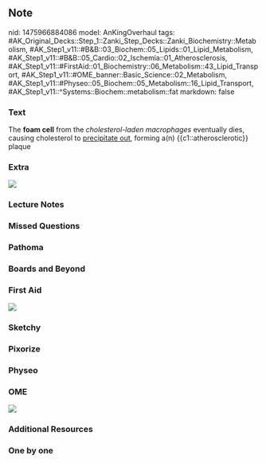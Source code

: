 ## Note
nid: 1475966884086
model: AnKingOverhaul
tags: #AK_Original_Decks::Step_1::Zanki_Step_Decks::Zanki_Biochemistry::Metabolism, #AK_Step1_v11::#B&B::03_Biochem::05_Lipids::01_Lipid_Metabolism, #AK_Step1_v11::#B&B::05_Cardio::02_Ischemia::01_Atherosclerosis, #AK_Step1_v11::#FirstAid::01_Biochemistry::06_Metabolism::43_Lipid_Transport, #AK_Step1_v11::#OME_banner::Basic_Science::02_Metabolism, #AK_Step1_v11::#Physeo::05_Biochem::05_Metabolism::16_Lipid_Transport, #AK_Step1_v11::^Systems::Biochem::metabolism::fat
markdown: false

### Text
<div>
  <div>
    <div>
      The <b>foam cell</b> from the <i>cholesterol-laden
      macrophages</i> eventually dies, causing cholesterol to
      <u>precipitate out</u>, forming a(n) {{c1::atherosclerotic}}
      plaque
    </div>
  </div>
</div>

### Extra
<img src="paste-426915454255440.jpg">

### Lecture Notes


### Missed Questions


### Pathoma


### Boards and Beyond


### First Aid
<img src="tmpkMpd4d.png">

### Sketchy


### Pixorize


### Physeo


### OME
<div class="ome-widget">
  <a href=
  "https://onlinemeded.org/spa/metabolism?ref=anki"><img src=
  "_OME_AnkiFlashcards_Topic_2.png"></a>
</div>

### Additional Resources


### One by one

